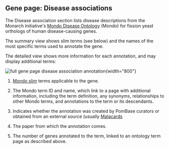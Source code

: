 ## Gene page: Disease associations

The Disease association section lists disease descriptions from the Monarch
Initiative's [Mondo Disease Ontology](https://mondo.monarchinitiative.org/) (Mondo) for fission yeast orthologs of human disease-causing genes. 

The summary view shows slim terms (see below) and the names of the most specific terms used to annotate the gene.

The detailed view shows more information for each annotation, and may display additional terms:

![full gene page disease association annotation](assets/gene_page_disease_full.png "Disease associations"){width="800"}

1. [Mondo slim](browse-curation/disease-slim) terms applicable to the
   gene.

2. The Mondo term ID and name, which link to a page with additional
   information, including the term definition, any synonyms,
   relationships to other Mondo terms, and annotations to the term or
   its descendants.

3. Indicates whether the annotation was created by PomBase curators or
   obtained from an external source (usually [Malacards](https://www.malacards.org/)

4. The paper from which the annotation comes.

5. The number of genes annotated to the term, linked to an ontology
   term page as described above.



